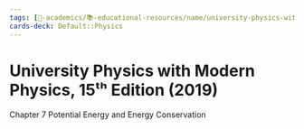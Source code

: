 ```yaml
---
tags: [🔴-academics/📚-educational-resources/name/university-physics-with-modern-physics-15th-edition-2019, study-note] 
cards-deck: Default::Physics
---
```


# University Physics with Modern Physics, 15ᵗʰ Edition (2019)

Chapter 7 Potential Energy and Energy Conservation
